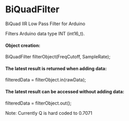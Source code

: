 # BiQuadFilter
BiQuad IIR Low Pass Filter for Arduino

Filters Arduino data type INT (int16_t).

#### Object creation:
BiQuadFilter filterObject(FreqCutoff, SampleRate);

#### The latest result is returned when adding data:
filteredData = filterObject.in(rawData);

#### The latest result can be accessed without adding data:
filteredData = filterObject.out();



Note: Currently Q is hard coded to 0.7071
